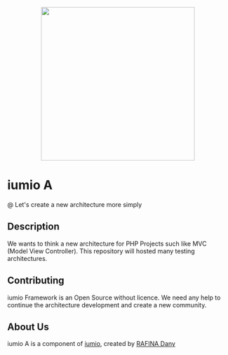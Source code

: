 <p align="center"><a href="https://a.iumio.com" target="_blank">
    <img src="https://www.iumio.com/wp-content/uploads/2018/05/cropped-iumio-horizontal.png" width="350">
</a></p>

iumio A
================

@ Let's create a new architecture more simply

Description
------------

We wants to think a new architecture for PHP Projects such like MVC (Model View Controller).
This repository will hosted many testing architectures.

Contributing
------------

iumio Framework is an Open Source without licence.
We need any help to continue the architecture development and create a new community.


About Us
--------

iumio A is a component of [iumio][5], created by [RAFINA Dany][6]

[1]: https://a.iumio.com
[5]: https://www.iumio.com
[6]: https://www.linkedin.com/in/dany-rafina-672041b3/
